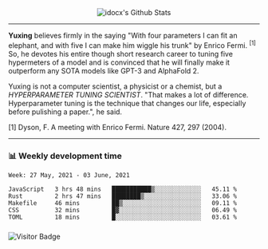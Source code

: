 <div align="center">
    <img align="center" src="https://github-readme-stats.vercel.app/api?username=idocx&show_icons=true&count_private=true&hide_border=true" alt="idocx's Github Stats"></img>
</div>

---

**Yuxing** believes firmly in the saying "With four parameters I can fit an elephant, and with five I can make him wiggle his trunk" by Enrico Fermi. <sup>[1]</sup> So, he devotes his entire though short research career to tuning five hypermeters of a model and is convinced that he will finally make it outperform any SOTA models like GPT-3 and AlphaFold 2.

Yuxing is not a computer scientist, a physicist or a chemist, but a *HYPERPARAMETER TUNING SCIENTIST*. "That makes a lot of difference. Hyperparameter tuning is the technique that changes our life, especially before pulishing a paper.", he said.

[1] Dyson, F. A meeting with Enrico Fermi. Nature 427, 297 (2004).


---

### 📊 Weekly development time
<!--START_SECTION:waka-->
```text
Week: 27 May, 2021 - 03 June, 2021

JavaScript   3 hrs 48 mins   ███████████▒░░░░░░░░░░░░░   45.11 % 
Rust         2 hrs 47 mins   ████████▒░░░░░░░░░░░░░░░░   33.06 % 
Makefile     46 mins         ██▒░░░░░░░░░░░░░░░░░░░░░░   09.11 % 
CSS          32 mins         █▓░░░░░░░░░░░░░░░░░░░░░░░   06.49 % 
TOML         18 mins         █░░░░░░░░░░░░░░░░░░░░░░░░   03.61 % 
```
<!--END_SECTION:waka-->

### 

![Visitor Badge](https://visitor-badge.laobi.icu/badge?page_id=idocx.idocx)